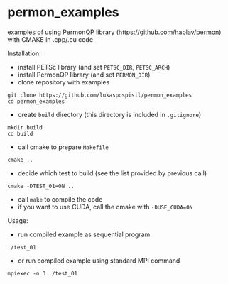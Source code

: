 # permon_examples

examples of using PermonQP library (https://github.com/haplav/permon) with CMAKE in .cpp/.cu code

Installation:
- install PETSc library (and set `PETSC_DIR`, `PETSC_ARCH`)
- install PermonQP library (and set `PERMON_DIR`)
- clone repository with examples
```
git clone https://github.com/lukaspospisil/permon_examples
cd permon_examples
```
- create `build` directory (this directory is included in `.gitignore`)
```
mkdir build
cd build
```
- call cmake to prepare `Makefile`
```
cmake ..
```
- decide which test to build (see the list provided by previous call)
```
cmake -DTEST_01=ON ..
```
- call `make` to compile the code
- if you want to use CUDA, call the cmake with `-DUSE_CUDA=ON`

Usage:
- run compiled example as sequential program
```
./test_01
```
- or run compiled example using standard MPI command
```
mpiexec -n 3 ./test_01
```
